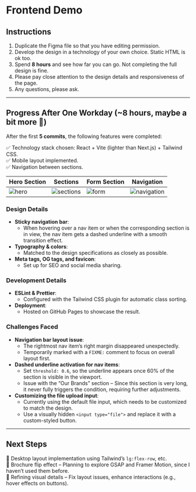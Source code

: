 # Frontend Demo

## Instructions

1. Duplicate the Figma file so that you have editing permission.
2. Develop the design in a technology of your own choice. Static HTML is ok too.
3. Spend **8 hours** and see how far you can go. Not completing the full design is fine.
4. Please pay close attention to the design details and responsiveness of the page.
5. Any questions, please ask.

---

## Progress After One Workday (~8 hours, maybe a bit more 🤏)

After the first **5 commits**, the following features were completed:

✅ Technology stack chosen: React + Vite (lighter than Next.js) + Tailwind CSS.  
✅ Mobile layout implemented.  
✅ Navigation between sections.

<!-- prettier-ignore -->
|Hero Section|Sections|Form Section|Navigation|
|-|-|-|-|
|![hero](https://github.com/user-attachments/assets/6decc0f3-abe0-4a6a-9f08-93dc08e341f5)|![sections](https://github.com/user-attachments/assets/3d0daf30-fff1-41e5-bee1-d319634e1dc6)|![form](https://github.com/user-attachments/assets/9f37f7f8-e7d9-46a7-8f50-dd143a54bc66)|![navigation](https://github.com/user-attachments/assets/181fea0a-f631-4841-af58-0bc106513195)|

### Design Details

- **Sticky navigation bar**:
  - When hovering over a nav item or when the corresponding section is in view, the nav item gets a dashed underline with a smooth transition effect.
- **Typography & colors**:
  - Matched to the design specifications as closely as possible.
- **Meta tags, OG tags, and favicon**:
  - Set up for SEO and social media sharing.

### Development Details

- **ESLint & Prettier**:
  - Configured with the Tailwind CSS plugin for automatic class sorting.
- **Deployment**:
  - Hosted on GitHub Pages to showcase the result.

### Challenges Faced

- **Navigation bar layout issue**:
  - The rightmost nav item’s right margin disappeared unexpectedly.
  - Temporarily marked with a `FIXME:` comment to focus on overall layout first.
- **Dashed underline activation for nav items**:
  - Set `threshold: 0.6`, so the underline appears once 60% of the section is visible in the viewport.
  - Issue with the “Our Brands” section – Since this section is very long, it never fully triggers the condition, requiring further adjustments.
- **Customizing the file upload input**:
  - Currently using the default file input, which needs to be customized to match the design.
  - Use a visually hidden `<input type="file">` and replace it with a custom-styled button.

---

## Next Steps

🔹 Desktop layout implementation using Tailwind’s `lg:flex-row`, etc.  
🔹 Brochure flip effect – Planning to explore GSAP and Framer Motion, since I haven’t used them before.  
🔹 Refining visual details – Fix layout issues, enhance interactions (e.g., hover effects on buttons).
